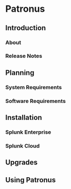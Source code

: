 # Patronus

## Introduction
### About
### Release Notes

## Planning
### System Requirements
### Software Requirements

## Installation
### Splunk Enterprise
### Splunk Cloud

## Upgrades

## Using Patronus
